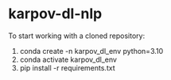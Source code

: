 # karpov-dl-nlp

To start working with a cloned repository:
1) conda create -n karpov_dl_env python=3.10
2) conda activate karpov_dl_env
3) pip install -r requirements.txt